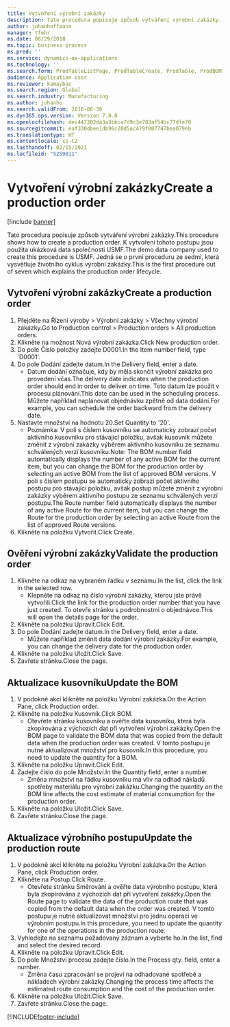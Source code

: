 ```yaml
---
title: Vytvoření výrobní zakázky
description: Tato procedura popisuje způsob vytváření výrobní zakázky.
author: johanhoffmann
manager: tfehr
ms.date: 08/29/2018
ms.topic: business-process
ms.prod: ''
ms.service: dynamics-ax-applications
ms.technology: ''
ms.search.form: ProdTableListPage, ProdTableCreate, ProdTable, ProdBOM, ProdRoute, ProdJournalCreate
audience: Application User
ms.reviewer: kamaybac
ms.search.region: Global
ms.search.industry: Manufacturing
ms.author: johanho
ms.search.validFrom: 2016-06-30
ms.dyn365.ops.version: Version 7.0.0
ms.openlocfilehash: dec447302da3a3bbca7d9c3e783af54bc77dfe70
ms.sourcegitcommit: eaf330dbee1db96c20d5ac479f007747bea079eb
ms.translationtype: HT
ms.contentlocale: cs-CZ
ms.lasthandoff: 02/15/2021
ms.locfileid: "5259811"
---
```

# <a name="create-a-production-order"></a><span data-ttu-id="b92f4-103">Vytvoření výrobní zakázky</span><span class="sxs-lookup"><span data-stu-id="b92f4-103">Create a production order</span></span>

[!include [banner](../../includes/banner.md)]

<span data-ttu-id="b92f4-104">Tato procedura popisuje způsob vytváření výrobní zakázky.</span><span class="sxs-lookup"><span data-stu-id="b92f4-104">This procedure shows how to create a production order.</span></span> <span data-ttu-id="b92f4-105">K vytvoření tohoto postupu jsou použita ukázková data společnosti USMF.</span><span class="sxs-lookup"><span data-stu-id="b92f4-105">The demo data company used to create this procedure is USMF.</span></span> <span data-ttu-id="b92f4-106">Jedná se o první proceduru ze sedmi, která vysvětluje životního cyklus výrobní zakázky.</span><span class="sxs-lookup"><span data-stu-id="b92f4-106">This is the first procedure out of seven which explains the production order lifecycle.</span></span>


## <a name="create-a-production-order"></a><span data-ttu-id="b92f4-107">Vytvoření výrobní zakázky</span><span class="sxs-lookup"><span data-stu-id="b92f4-107">Create a production order</span></span>
1. <span data-ttu-id="b92f4-108">Přejděte na Řízení výroby > Výrobní zakázky > Všechny výrobní zakázky.</span><span class="sxs-lookup"><span data-stu-id="b92f4-108">Go to Production control > Production orders > All production orders.</span></span>
2. <span data-ttu-id="b92f4-109">Klikněte na možnost Nová výrobní zakázka.</span><span class="sxs-lookup"><span data-stu-id="b92f4-109">Click New production order.</span></span>
3. <span data-ttu-id="b92f4-110">Do pole Číslo položky zadejte D0001.</span><span class="sxs-lookup"><span data-stu-id="b92f4-110">In the Item number field, type 'D0001'.</span></span>
4. <span data-ttu-id="b92f4-111">Do pole Dodání zadejte datum.</span><span class="sxs-lookup"><span data-stu-id="b92f4-111">In the Delivery field, enter a date.</span></span>
    * <span data-ttu-id="b92f4-112">Datum dodání označuje, kdy by měla skončit výrobní zakázka pro provedení včas.</span><span class="sxs-lookup"><span data-stu-id="b92f4-112">The delivery date indicates when the production order should end in order to deliver on time.</span></span> <span data-ttu-id="b92f4-113">Toto datum lze použít v procesu plánování.</span><span class="sxs-lookup"><span data-stu-id="b92f4-113">This date can be used in the scheduling process.</span></span> <span data-ttu-id="b92f4-114">Můžete například naplánovat objednávku zpětně od data dodání.</span><span class="sxs-lookup"><span data-stu-id="b92f4-114">For example, you can schedule the order backward from the delivery date.</span></span>  
5. <span data-ttu-id="b92f4-115">Nastavte množství na hodnotu 20.</span><span class="sxs-lookup"><span data-stu-id="b92f4-115">Set Quantity to '20'.</span></span>
    * <span data-ttu-id="b92f4-116">Poznámka: V poli s číslem kusovníku se automaticky zobrazí počet aktivního kusovníku pro stávající položku, avšak kusovník můžete změnit z výrobní zakázky výběrem aktivního kusovníku ze seznamu schválených verzí kusovníku.</span><span class="sxs-lookup"><span data-stu-id="b92f4-116">Note: The BOM number field automatically displays the number of any active BOM for the current item, but you can change the BOM for the production order by selecting an active BOM from the list of approved BOM versions.</span></span>    <span data-ttu-id="b92f4-117">V poli s číslem postupu se automaticky zobrazí počet aktivního postupu pro stávající položku, avšak postup můžete změnit z výrobní zakázky výběrem aktivního postupu ze seznamu schválených verzí postupu.</span><span class="sxs-lookup"><span data-stu-id="b92f4-117">The Route number field automatically displays the number of any active Route for the current item, but you can change the Route for the production order by selecting an active Route from the list of approved Route versions.</span></span>  
6. <span data-ttu-id="b92f4-118">Klikněte na položku Vytvořit.</span><span class="sxs-lookup"><span data-stu-id="b92f4-118">Click Create.</span></span>

## <a name="validate-the-production-order"></a><span data-ttu-id="b92f4-119">Ověření výrobní zakázky</span><span class="sxs-lookup"><span data-stu-id="b92f4-119">Validate the production order</span></span>
1. <span data-ttu-id="b92f4-120">Klikněte na odkaz na vybraném řádku v seznamu.</span><span class="sxs-lookup"><span data-stu-id="b92f4-120">In the list, click the link in the selected row.</span></span>
    * <span data-ttu-id="b92f4-121">Klepněte na odkaz na číslo výrobní zakázky, kterou jste právě vytvořili.</span><span class="sxs-lookup"><span data-stu-id="b92f4-121">Click the link for the production order number that you have just created.</span></span> <span data-ttu-id="b92f4-122">To otevře stránku s podrobnostmi o objednávce.</span><span class="sxs-lookup"><span data-stu-id="b92f4-122">This will open the details page for the order.</span></span>  
2. <span data-ttu-id="b92f4-123">Klikněte na položku Upravit.</span><span class="sxs-lookup"><span data-stu-id="b92f4-123">Click Edit.</span></span>
3. <span data-ttu-id="b92f4-124">Do pole Dodání zadejte datum.</span><span class="sxs-lookup"><span data-stu-id="b92f4-124">In the Delivery field, enter a date.</span></span>
    * <span data-ttu-id="b92f4-125">Můžete například změnit data dodání výrobní zakázky.</span><span class="sxs-lookup"><span data-stu-id="b92f4-125">For example, you can change the delivery date for the production order.</span></span>  
4. <span data-ttu-id="b92f4-126">Klikněte na položku Uložit.</span><span class="sxs-lookup"><span data-stu-id="b92f4-126">Click Save.</span></span>
5. <span data-ttu-id="b92f4-127">Zavřete stránku.</span><span class="sxs-lookup"><span data-stu-id="b92f4-127">Close the page.</span></span>

## <a name="update-the-bom"></a><span data-ttu-id="b92f4-128">Aktualizace kusovníku</span><span class="sxs-lookup"><span data-stu-id="b92f4-128">Update the BOM</span></span>
1. <span data-ttu-id="b92f4-129">V podokně akcí klikněte na položku Výrobní zakázka.</span><span class="sxs-lookup"><span data-stu-id="b92f4-129">On the Action Pane, click Production order.</span></span>
2. <span data-ttu-id="b92f4-130">Klikněte na položku Kusovník.</span><span class="sxs-lookup"><span data-stu-id="b92f4-130">Click BOM.</span></span>
    * <span data-ttu-id="b92f4-131">Otevřete stránku kusovníku a ověřte data kusovníku, která byla zkopírována z výchozích dat při vytvoření výrobní zakázky.</span><span class="sxs-lookup"><span data-stu-id="b92f4-131">Open the BOM page to validate the BOM data that was copied from the default data when the production order was created.</span></span> <span data-ttu-id="b92f4-132">V tomto postupu je nutné aktualizovat množství pro kusovník.</span><span class="sxs-lookup"><span data-stu-id="b92f4-132">In this procedure, you need to update the quantity for a BOM.</span></span>  
3. <span data-ttu-id="b92f4-133">Klikněte na položku Upravit.</span><span class="sxs-lookup"><span data-stu-id="b92f4-133">Click Edit.</span></span>
4. <span data-ttu-id="b92f4-134">Zadejte číslo do pole Množství.</span><span class="sxs-lookup"><span data-stu-id="b92f4-134">In the Quantity field, enter a number.</span></span>
    * <span data-ttu-id="b92f4-135">Změna množství na řádku kusovníku má vliv na odhad nákladů spotřeby materiálu pro výrobní zakázku.</span><span class="sxs-lookup"><span data-stu-id="b92f4-135">Changing the quantity on the BOM line affects the cost estimate of material consumption for the production order.</span></span>  
5. <span data-ttu-id="b92f4-136">Klikněte na položku Uložit.</span><span class="sxs-lookup"><span data-stu-id="b92f4-136">Click Save.</span></span>
6. <span data-ttu-id="b92f4-137">Zavřete stránku.</span><span class="sxs-lookup"><span data-stu-id="b92f4-137">Close the page.</span></span>

## <a name="update-the-production-route"></a><span data-ttu-id="b92f4-138">Aktualizace výrobního postupu</span><span class="sxs-lookup"><span data-stu-id="b92f4-138">Update the production route</span></span>
1. <span data-ttu-id="b92f4-139">V podokně akcí klikněte na položku Výrobní zakázka.</span><span class="sxs-lookup"><span data-stu-id="b92f4-139">On the Action Pane, click Production order.</span></span>
2. <span data-ttu-id="b92f4-140">Klikněte na Postup.</span><span class="sxs-lookup"><span data-stu-id="b92f4-140">Click Route.</span></span>
    * <span data-ttu-id="b92f4-141">Otevřete stránku Směrování a ověřte data výrobního postupu, která byla zkopírována z výchozích dat při vytvoření zakázky.</span><span class="sxs-lookup"><span data-stu-id="b92f4-141">Open the Route page to validate the data of the production route that was copied from the default data when the order was created.</span></span> <span data-ttu-id="b92f4-142">V tomto postupu je nutné aktualizovat množství pro jednu operaci ve výrobním postupu.</span><span class="sxs-lookup"><span data-stu-id="b92f4-142">In this procedure, you need to update the quantity for one of the operations in the production route.</span></span>  
3. <span data-ttu-id="b92f4-143">Vyhledejte na seznamu požadovaný záznam a vyberte ho.</span><span class="sxs-lookup"><span data-stu-id="b92f4-143">In the list, find and select the desired record.</span></span>
4. <span data-ttu-id="b92f4-144">Klikněte na položku Upravit.</span><span class="sxs-lookup"><span data-stu-id="b92f4-144">Click Edit.</span></span>
5. <span data-ttu-id="b92f4-145">Do pole Množství procesu zadejte číslo.</span><span class="sxs-lookup"><span data-stu-id="b92f4-145">In the Process qty. field, enter a number.</span></span>
    * <span data-ttu-id="b92f4-146">Změna času zpracování se projeví na odhadované spotřebě a nákladech výrobní zakázky.</span><span class="sxs-lookup"><span data-stu-id="b92f4-146">Changing the process time affects the estimated route consumption and the cost of the production order.</span></span>  
6. <span data-ttu-id="b92f4-147">Klikněte na položku Uložit.</span><span class="sxs-lookup"><span data-stu-id="b92f4-147">Click Save.</span></span>
7. <span data-ttu-id="b92f4-148">Zavřete stránku.</span><span class="sxs-lookup"><span data-stu-id="b92f4-148">Close the page.</span></span>



[!INCLUDE[footer-include](../../../includes/footer-banner.md)]